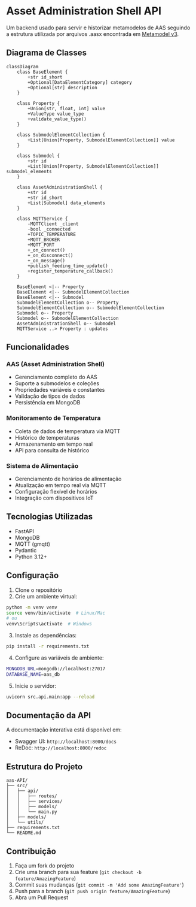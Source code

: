 # Asset Administration Shell API

Um backend usado para servir e historizar metamodelos de AAS seguindo a estrutura utilizada por arquivos .aasx encontrada em [Metamodel v3](https://industrialdigitaltwin.org/wp-content/uploads/2024/06/IDTA-01001-3-0-1_SpecificationAssetAdministrationShell_Part1_Metamodel.pdf).

## Diagrama de Classes

```mermaid
classDiagram
    class BaseElement {
        +str id_short
        +Optional[DataElementCategory] category
        +Optional[str] description
    }

    class Property {
        +Union[str, float, int] value
        +ValueType value_type
        +validate_value_type()
    }

    class SubmodelElementCollection {
        +List[Union[Property, SubmodelElementCollection]] value
    }

    class Submodel {
        +str id
        +List[Union[Property, SubmodelElementCollection]] submodel_elements
    }

    class AssetAdministrationShell {
        +str id
        +str id_short
        +List[Submodel] data_elements
    }

    class MQTTService {
        -MQTTClient _client
        -bool _connected
        +TOPIC_TEMPERATURE
        +MQTT_BROKER
        +MQTT_PORT
        +_on_connect()
        +_on_disconnect()
        +_on_message()
        +publish_feeding_time_update()
        +register_temperature_callback()
    }

    BaseElement <|-- Property
    BaseElement <|-- SubmodelElementCollection
    BaseElement <|-- Submodel
    SubmodelElementCollection o-- Property
    SubmodelElementCollection o-- SubmodelElementCollection
    Submodel o-- Property
    Submodel o-- SubmodelElementCollection
    AssetAdministrationShell o-- Submodel
    MQTTService ..> Property : updates
```

## Funcionalidades

### AAS (Asset Administration Shell)
- Gerenciamento completo do AAS
- Suporte a submodelos e coleções
- Propriedades variáveis e constantes
- Validação de tipos de dados
- Persistência em MongoDB

### Monitoramento de Temperatura
- Coleta de dados de temperatura via MQTT
- Histórico de temperaturas
- Armazenamento em tempo real
- API para consulta de histórico

### Sistema de Alimentação
- Gerenciamento de horários de alimentação
- Atualização em tempo real via MQTT
- Configuração flexível de horários
- Integração com dispositivos IoT

## Tecnologias Utilizadas

- FastAPI
- MongoDB
- MQTT (gmqtt)
- Pydantic
- Python 3.12+

## Configuração

1. Clone o repositório
2. Crie um ambiente virtual:
```bash
python -m venv venv
source venv/bin/activate  # Linux/Mac
# ou
venv\Scripts\activate  # Windows
```

3. Instale as dependências:
```bash
pip install -r requirements.txt
```

4. Configure as variáveis de ambiente:
```bash
MONGODB_URL=mongodb://localhost:27017
DATABASE_NAME=aas_db
```

5. Inicie o servidor:
```bash
uvicorn src.api.main:app --reload
```

## Documentação da API

A documentação interativa está disponível em:
- Swagger UI: `http://localhost:8000/docs`
- ReDoc: `http://localhost:8000/redoc`

## Estrutura do Projeto

```
aas-API/
├── src/
│   ├── api/
│   │   ├── routes/
│   │   ├── services/
│   │   ├── models/
│   │   └── main.py
│   ├── models/
│   └── utils/
├── requirements.txt
└── README.md
```

## Contribuição

1. Faça um fork do projeto
2. Crie uma branch para sua feature (`git checkout -b feature/AmazingFeature`)
3. Commit suas mudanças (`git commit -m 'Add some AmazingFeature'`)
4. Push para a branch (`git push origin feature/AmazingFeature`)
5. Abra um Pull Request
